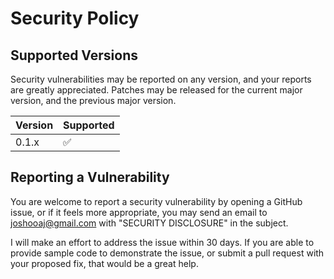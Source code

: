 # Security Policy

## Supported Versions

Security vulnerabilities may be reported on any version, and your reports
are greatly appreciated. Patches may be released for the current major
version, and the previous major version.

| Version | Supported          |
| ------- | ------------------ |
| 0.1.x   | :white_check_mark: |

## Reporting a Vulnerability

You are welcome to report a security vulnerability by opening a GitHub
issue, or if it feels more appropriate, you may send an email to
<a href="mailto:joshooaj@gmail.com?subject=SECURITY DISCLOSURE">joshooaj@gmail.com</a>
with "SECURITY DISCLOSURE" in the subject.

I will make an effort to address the issue within 30 days. If you are able
to provide sample code to demonstrate the issue, or submit a pull request
with your proposed fix, that would be a great help.
